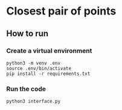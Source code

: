 # Closest pair of points
## How to run
### Create a virtual environment

    python3 -m venv .env
    source .env/bin/activate
    pip install -r requirements.txt

### Run the code
    python3 interface.py
